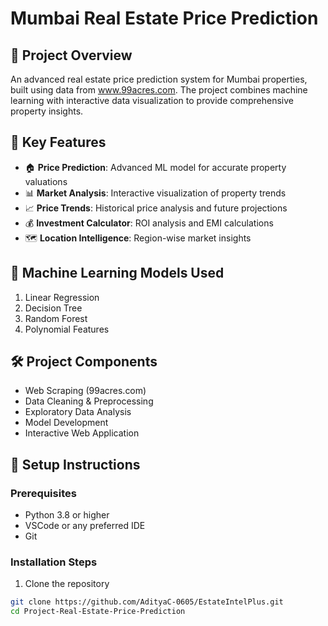 # Mumbai Real Estate Price Prediction

## 🎯 Project Overview
An advanced real estate price prediction system for Mumbai properties, built using data from www.99acres.com. The project combines machine learning with interactive data visualization to provide comprehensive property insights.

## 🔑 Key Features
- 🏠 **Price Prediction**: Advanced ML model for accurate property valuations
- 📊 **Market Analysis**: Interactive visualization of property trends
- 📈 **Price Trends**: Historical price analysis and future projections
- 💰 **Investment Calculator**: ROI analysis and EMI calculations
- 🗺️ **Location Intelligence**: Region-wise market insights

## 🤖 Machine Learning Models Used
1. Linear Regression
2. Decision Tree
3. Random Forest
4. Polynomial Features

## 🛠️ Project Components
- Web Scraping (99acres.com)
- Data Cleaning & Preprocessing
- Exploratory Data Analysis
- Model Development
- Interactive Web Application

## 🚀 Setup Instructions

### Prerequisites
- Python 3.8 or higher
- VSCode or any preferred IDE
- Git

### Installation Steps

1. Clone the repository
```bash
git clone https://github.com/AdityaC-0605/EstateIntelPlus.git
cd Project-Real-Estate-Price-Prediction
```


